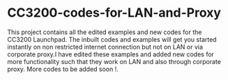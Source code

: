 # CC3200-codes-for-LAN-and-Proxy
This project contains all the edited examples and new codes for the CC3200 Launchpad. The inbuilt codes and examples will get you started
instantly on non restricted internet connection but not on LAN or via corporate proxy.I have edited these examples
and added new codes for more functionality such that they work on LAN and also through corporate proxy.
More codes to be added soon !.
